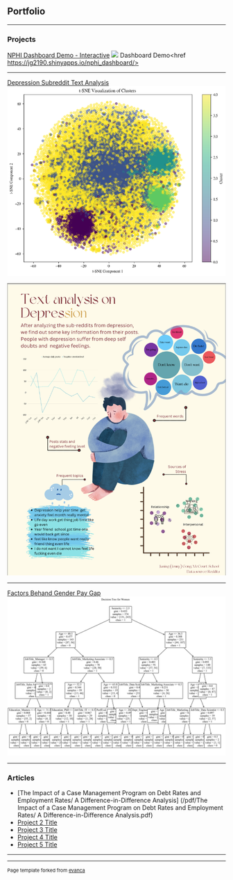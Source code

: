 ## Portfolio

---

### Projects

[NPHI Dashboard Demo - Interactive](/pdf/sample_presentation.pdf)
<img src="images/dashboard_demo.mov?raw=true"/>
Dashboard Demo<href https://jg2190.shinyapps.io/nphi_dashboard/>

---
[Depression Subreddit Text Analysis](/sample_page)
<img src="images/cluster.png?raw=true"/>

<img src="images/depressioninfograpic.png?raw=true"/>


---
[Factors Behand Gender Pay Gap](/pdf/ds2_final_project_jg2190-2.pdf)
<img src="images/decision_tree_women.jpg?raw=true"/>

---

### Articles

- [The Impact of a Case Management Program on Debt Rates and Employment Rates/ A Difference-in-Difference Analysis]
  (/pdf/The Impact of a Case Management Program on Debt Rates and Employment Rates/ A Difference-in-Difference Analysis.pdf)
- [Project 2 Title](http://example.com/)
- [Project 3 Title](http://example.com/)
- [Project 4 Title](http://example.com/)
- [Project 5 Title](http://example.com/)

---




---
<p style="font-size:11px">Page template forked from <a href="https://github.com/evanca/quick-portfolio">evanca</a></p>
<!-- Remove above link if you don't want to attibute -->
